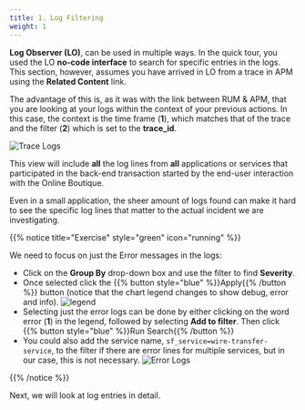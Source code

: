 ```yaml
---
title: 1. Log Filtering
weight: 1
---
```


**Log Observer (LO)**, can be used in multiple ways. In the quick tour, you used the LO **no-code interface** to search for specific entries in the logs. This section, however, assumes you have arrived in LO from a trace in APM using the **Related Content** link.

The advantage of this is, as it was with the link between RUM & APM, that you are looking at your logs within the context of your previous actions.  In this case, the context is the time frame (**1**),  which matches that of the trace and the filter (**2**) which is set to the **trace_id**.

![Trace Logs](../images/log-observer-trace-logs.png)

This view will include **all** the log lines from **all** applications or services that participated in the back-end transaction started by the end-user interaction with the Online Boutique.

Even in a small application, the sheer amount of logs found can make it hard to see the specific log lines that matter to the actual incident we are investigating.

{{% notice title="Exercise" style="green" icon="running" %}}

We need to focus on just the Error messages in the logs:

* Click on the **Group By** drop-down box and use the filter to find **Severity**.
* Once selected click the {{% button style="blue" %}}Apply{{% /button %}} button (notice that the chart legend changes to show debug, error and info).
  ![legend](../images/severity-logs.png)
* Selecting just the error logs can be done by either clicking on the word error (**1**) in the legend, followed by selecting **Add to filter**. Then click {{% button style="blue" %}}Run Search{{% /button %}}
* You could also add the service name, `sf_service=wire-transfer-service`, to the filter if there are error lines for multiple services, but in our case, this is not necessary.
  ![Error Logs](../images/log-observer-errors.png)

{{% /notice %}}

Next, we will look at log entries in detail.
